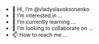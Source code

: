 - 👋 Hi, I’m @vladyslavoksonenko
- 👀 I’m interested in ...
- 🌱 I’m currently learning ...
- 💞️ I’m looking to collaborate on ...
- 📫 How to reach me ...

<!---
vladyslavoksonenko/vladyslavoksonenko is a ✨ special ✨ repository because its `README.md` (this file) appears on your GitHub profile.
You can click the Preview link to take a look at your changes.
--->
